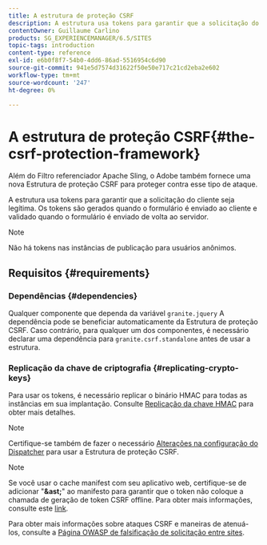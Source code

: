 ```yaml
---
title: A estrutura de proteção CSRF
description: A estrutura usa tokens para garantir que a solicitação do cliente seja legítima
contentOwner: Guillaume Carlino
products: SG_EXPERIENCEMANAGER/6.5/SITES
topic-tags: introduction
content-type: reference
exl-id: e6b0f8f7-54b0-4dd6-86ad-5516954c6d90
source-git-commit: 941e5d7574d31622f50e50e717c21cd2eba2e602
workflow-type: tm+mt
source-wordcount: '247'
ht-degree: 0%

---
```


# A estrutura de proteção CSRF{#the-csrf-protection-framework}

Além do Filtro referenciador Apache Sling, o Adobe também fornece uma nova Estrutura de proteção CSRF para proteger contra esse tipo de ataque.

A estrutura usa tokens para garantir que a solicitação do cliente seja legítima. Os tokens são gerados quando o formulário é enviado ao cliente e validado quando o formulário é enviado de volta ao servidor.

>[!NOTE]
>
>Não há tokens nas instâncias de publicação para usuários anônimos.

## Requisitos {#requirements}

### Dependências {#dependencies}

Qualquer componente que dependa da variável `granite.jquery` A dependência pode se beneficiar automaticamente da Estrutura de proteção CSRF. Caso contrário, para qualquer um dos componentes, é necessário declarar uma dependência para `granite.csrf.standalone` antes de usar a estrutura.

### Replicação da chave de criptografia {#replicating-crypto-keys}

Para usar os tokens, é necessário replicar o binário HMAC para todas as instâncias em sua implantação. Consulte [Replicação da chave HMAC](/help/sites-administering/encapsulated-token.md#replicating-the-hmac-key) para obter mais detalhes.

>[!NOTE]
>
>Certifique-se também de fazer o necessário [Alterações na configuração do Dispatcher](https://helpx.adobe.com/experience-manager/dispatcher/user-guide.html) para usar a Estrutura de proteção CSRF.

>[!NOTE]
>
>Se você usar o cache manifest com seu aplicativo web, certifique-se de adicionar &quot;**&amp;ast;**&quot; ao manifesto para garantir que o token não coloque a chamada de geração de token CSRF offline. Para obter mais informações, consulte este [link](https://www.w3.org/TR/offline-webapps/).
>
>Para obter mais informações sobre ataques CSRF e maneiras de atenuá-los, consulte a [Página OWASP de falsificação de solicitação entre sites](https://owasp.org/www-community/attacks/csrf).
